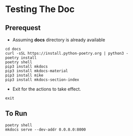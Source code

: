 
# Testing The Doc

## Prerequest

- Assuming **docs** directory is already available
```
cd docs
curl -sSL https://install.python-poetry.org | python3 -
poetry install
poetry shell
pip3 install mkdocs
pip3 install mkdocs-material
pip3 install mike
pip3 install mkdocs-section-index
```
- Exit for the actions to take effect.
```
exit
```

## To Run

```
poetry shell
mkdocs serve --dev-addr 0.0.0.0:8000
```